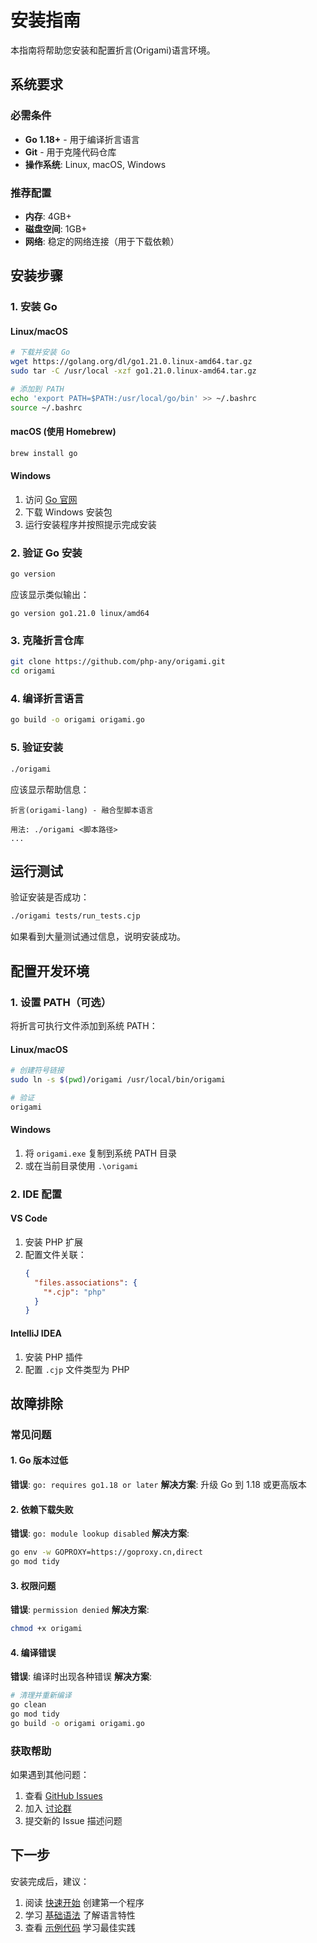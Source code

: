 # 安装指南

本指南将帮助您安装和配置折言(Origami)语言环境。

## 系统要求

### 必需条件

- **Go 1.18+** - 用于编译折言语言
- **Git** - 用于克隆代码仓库
- **操作系统**: Linux, macOS, Windows

### 推荐配置

- **内存**: 4GB+
- **磁盘空间**: 1GB+
- **网络**: 稳定的网络连接（用于下载依赖）

## 安装步骤

### 1. 安装 Go

#### Linux/macOS

```bash
# 下载并安装 Go
wget https://golang.org/dl/go1.21.0.linux-amd64.tar.gz
sudo tar -C /usr/local -xzf go1.21.0.linux-amd64.tar.gz

# 添加到 PATH
echo 'export PATH=$PATH:/usr/local/go/bin' >> ~/.bashrc
source ~/.bashrc
```

#### macOS (使用 Homebrew)

```bash
brew install go
```

#### Windows

1. 访问 [Go 官网](https://golang.org/dl/)
2. 下载 Windows 安装包
3. 运行安装程序并按照提示完成安装

### 2. 验证 Go 安装

```bash
go version
```

应该显示类似输出：

```
go version go1.21.0 linux/amd64
```

### 3. 克隆折言仓库

```bash
git clone https://github.com/php-any/origami.git
cd origami
```

### 4. 编译折言语言

```bash
go build -o origami origami.go
```

### 5. 验证安装

```bash
./origami
```

应该显示帮助信息：

```
折言(origami-lang) - 融合型脚本语言

用法: ./origami <脚本路径>
...
```

## 运行测试

验证安装是否成功：

```bash
./origami tests/run_tests.cjp
```

如果看到大量测试通过信息，说明安装成功。

## 配置开发环境

### 1. 设置 PATH（可选）

将折言可执行文件添加到系统 PATH：

#### Linux/macOS

```bash
# 创建符号链接
sudo ln -s $(pwd)/origami /usr/local/bin/origami

# 验证
origami
```

#### Windows

1. 将 `origami.exe` 复制到系统 PATH 目录
2. 或在当前目录使用 `.\origami`

### 2. IDE 配置

#### VS Code

1. 安装 PHP 扩展
2. 配置文件关联：
   ```json
   {
     "files.associations": {
       "*.cjp": "php"
     }
   }
   ```

#### IntelliJ IDEA

1. 安装 PHP 插件
2. 配置 `.cjp` 文件类型为 PHP

## 故障排除

### 常见问题

#### 1. Go 版本过低

**错误**: `go: requires go1.18 or later`
**解决方案**: 升级 Go 到 1.18 或更高版本

#### 2. 依赖下载失败

**错误**: `go: module lookup disabled`
**解决方案**:

```bash
go env -w GOPROXY=https://goproxy.cn,direct
go mod tidy
```

#### 3. 权限问题

**错误**: `permission denied`
**解决方案**:

```bash
chmod +x origami
```

#### 4. 编译错误

**错误**: 编译时出现各种错误
**解决方案**:

```bash
# 清理并重新编译
go clean
go mod tidy
go build -o origami origami.go
```

### 获取帮助

如果遇到其他问题：

1. 查看 [GitHub Issues](https://github.com/php-any/origami/issues)
2. 加入 [讨论群](https://github.com/php-any/origami#-讨论群)
3. 提交新的 Issue 描述问题

## 下一步

安装完成后，建议：

1. 阅读 [快速开始](quickstart.md) 创建第一个程序
2. 学习 [基础语法](syntax.md) 了解语言特性
3. 查看 [示例代码](https://github.com/php-any/origami/tree/main/tests) 学习最佳实践
